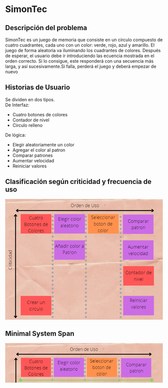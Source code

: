 # SimonTec
## Descripción del problema

SimonTec es un juego de memoria que consiste en un círculo compuesto de 
cuatro cuadrantes, cada uno con un color: verde, rojo, azul y amarillo. 
El juego de forma aleatoria va iluminando los cuadrantes de colores. 
Después de esperar, el usuario debe ir introduciendo las ecuencia mostrada 
en el orden correcto. Si lo consigue, este responderá con una secuencia 
más larga, y así sucesivamente.Si falla, perderá el juego y deberá empezar 
de nuevo

## Historias de Usuario

Se dividen en dos tipos. 
<br>
De Interfaz:<br>
* Cuatro botones de colores
* Contador de nivel
* Circulo relleno

De lógica:
* Elegir aleatoriamente un color
* Agregar el color al patron
* Comparar patrones
* Aumentar velocidad
* Reiniciar valores

## Clasificación según criticidad y frecuencia de uso
![alt text][logo1]

[Logo1]: https://github.com/Tzornti/SimonTec/raw/main/Imagenes/Organizacion.png "Logo Title Text 2"

## Minimal System Span
![alt text][logo2]

[logo2]: https://github.com/Tzornti/SimonTec/raw/main/Imagenes/minimal.png "Logo Title Text 3"